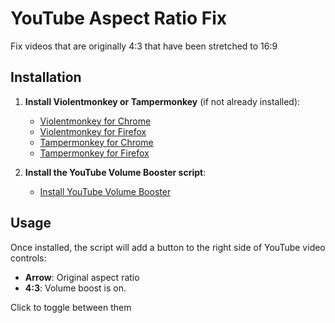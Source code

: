 # YouTube Aspect Ratio Fix

Fix videos that are originally 4:3 that have been stretched to 16:9

## Installation

1. **Install Violentmonkey or Tampermonkey** (if not already installed):
   - [Violentmonkey for Chrome](https://chrome.google.com/webstore/detail/violentmonkey/jinjaccalgkegednnccohejagnlnfdag)
   - [Violentmonkey for Firefox](https://addons.mozilla.org/firefox/addon/violentmonkey/)
   - [Tampermonkey for Chrome](https://chrome.google.com/webstore/detail/tampermonkey/dhdgffkkebhmkfjojejmpbldmpobfkfo)
   - [Tampermonkey for Firefox](https://addons.mozilla.org/firefox/addon/tampermonkey/)

2. **Install the YouTube Volume Booster script**:
   - [Install YouTube Volume Booster](https://github.com/verniy-hibiki/youtube-volume-booster/raw/main/youtube-aspect-fix.user.js)

## Usage

Once installed, the script will add a button to the right side of YouTube video controls:
- **Arrow**: Original aspect ratio
- **4:3**: Volume boost is on.

Click to toggle between them
